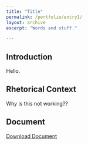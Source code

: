 ```yaml
---
title: "Title"
permalink: /portfolio/entry1/
layout: archive
excerpt: "Words and stuff."

---
```


## Introduction
Hello.

## Rhetorical Context
Why is this not working??

## Document
[Download Document](/assets/documents/L3_krosenthal.docx)
